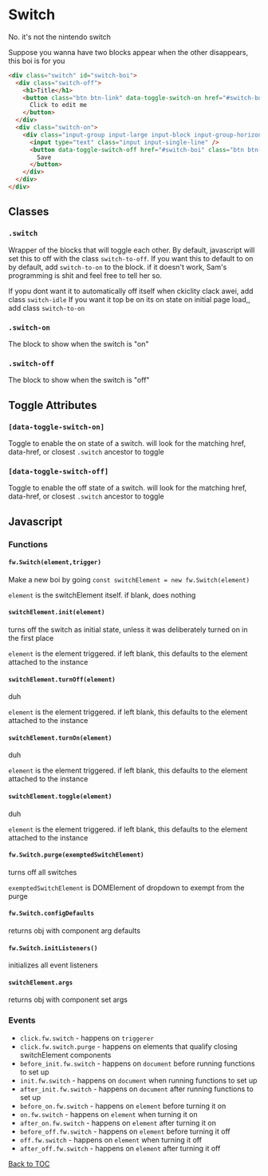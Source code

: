 # Switch

No. it's not the nintendo switch

Suppose you wanna have two blocks appear when the other disappears, this boi is for you

```html
<div class="switch" id="switch-boi">
  <div class="switch-off">
    <h1>Title</h1>
    <button class="btn btn-link" data-toggle-switch-on href="#switch-boi">
      Click to edit me
    </button>
  </div>
  <div class="switch-on">
    <div class="input-group input-large input-block input-group-horizontal">
      <input type="text" class="input input-single-line" />
      <button data-toggle-switch-off href="#switch-boi" class="btn btn-primary">
        Save
      </button>
    </div>
  </div>
</div>
```

## Classes

### **`.switch`**

Wrapper of the blocks that will toggle each other. By default, javascript will set this to off with the class `switch-to-off`. If you want this to default to on by default, add `switch-to-on` to the block. if it doesn't work, Sam's programming is shit and feel free to tell her so.

If yopu dont want it to automatically off itself when ckiclity clack awei, add class `switch-idle`
If you want it top be on its on state on initial page load,, add class `switch-to-on`

### **`.switch-on`**

The block to show when the switch is "on"

### **`.switch-off`**

The block to show when the switch is "off"

## Toggle Attributes

### **`[data-toggle-switch-on]`**

Toggle to enable the on state of a switch. will look for the matching href, data-href, or closest `.switch` ancestor to toggle

### **`[data-toggle-switch-off]`**

Toggle to enable the off state of a switch. will look for the matching href, data-href, or closest `.switch` ancestor to toggle

## Javascript

### Functions

#### **`fw.Switch(element,trigger)`**

Make a new boi by going `const switchElement = new fw.Switch(element)`

`element` is the switchElement itself. if blank, does nothing

#### **`switchElement.init(element)`**

turns off the switch as initial state, unless it was deliberately turned on in the first place

`element` is the element triggered. if left blank, this defaults to the element attached to the instance

#### **`switchElement.turnOff(element)`**

duh

`element` is the element triggered. if left blank, this defaults to the element attached to the instance

#### **`switchElement.turnOn(element)`**

duh

`element` is the element triggered. if left blank, this defaults to the element attached to the instance

#### **`switchElement.toggle(element)`**

duh

`element` is the element triggered. if left blank, this defaults to the element attached to the instance

#### **`fw.Switch.purge(exemptedSwitchElement)`**

turns off all switches

`exemptedSwitchElement` is DOMElement of dropdown to exempt from the purge

#### **`fw.Switch.configDefaults`**

returns obj with component arg defaults

#### **`fw.Switch.initListeners()`**

initializes all event listeners

#### **`switchElement.args`**

returns obj with component set args

### Events

- `click.fw.switch` - happens on `triggerer`
- `click.fw.switch.purge` - happens on elements that qualify closing switchElement components
- `before_init.fw.switch` - happens on `document` before running functions to set up
- `init.fw.switch` - happens on `document` when running functions to set up
- `after_init.fw.switch` - happens on `document` after running functions to set up
- `before_on.fw.switch` - happens on `element` before turning it on
- `on.fw.switch` - happens on `element` when turning it on
- `after_on.fw.switch` - happens on `element` after turning it on
- `before_off.fw.switch` - happens on `element` before turning it off
- `off.fw.switch` - happens on `element` when turning it off
- `after_off.fw.switch` - happens on `element` after turning it off

[Back to TOC](../../../readme.md)
